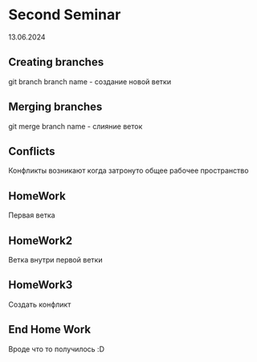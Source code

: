 # Second Seminar
13.06.2024
## Creating branches
git branch branch name - создание новой ветки
## Merging branches
git merge branch name - слияние веток
## Conflicts
Конфликты возникают когда затронуто общее рабочее пространство
## HomeWork
Первая ветка
## HomeWork2
Ветка внутри первой ветки
## HomeWork3
Создать конфликт

## End Home Work
Вроде что то получилось :D